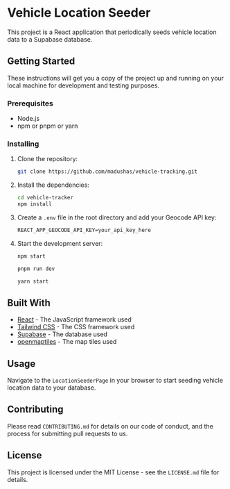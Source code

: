 # Vehicle Location Seeder

This project is a React application that periodically seeds vehicle location data to a Supabase database.

## Getting Started

These instructions will get you a copy of the project up and running on your local machine for development and testing purposes.

### Prerequisites

- Node.js
- npm or pnpm or yarn

### Installing

1. Clone the repository:

    ```bash
    git clone https://github.com/madushas/vehicle-tracking.git
    ```

2. Install the dependencies:

    ```bash
    cd vehicle-tracker
    npm install
    ```

3. Create a `.env` file in the root directory and add your Geocode API key:

    ```txt
    REACT_APP_GEOCODE_API_KEY=your_api_key_here
    ```

4. Start the development server:

    ```bash
    npm start
    ```

    ```bash
    pnpm run dev
    ```

    ```bash
    yarn start
    ```

## Built With

- [React](https://reactjs.org/) - The JavaScript framework used
- [Tailwind CSS](https://tailwindcss.com/) - The CSS framework used
- [Supabase](https://supabase.io/) - The database used
- [openmaptiles](https://openmaptiles.org/) - The map tiles used

## Usage

Navigate to the `LocationSeederPage` in your browser to start seeding vehicle location data to your database.

## Contributing

Please read `CONTRIBUTING.md` for details on our code of conduct, and the process for submitting pull requests to us.

## License

This project is licensed under the MIT License - see the `LICENSE.md` file for details.
